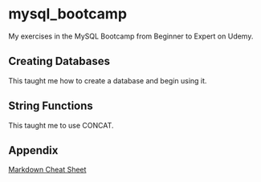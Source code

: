 # mysql_bootcamp
My exercises in the MySQL Bootcamp from Beginner to Expert on Udemy.
## Creating Databases
This taught me how to create a database and begin using it. 

## String Functions
This taught me to use CONCAT.




## Appendix 

[Markdown Cheat Sheet](https://www.markdownguide.org/cheat-sheet/)